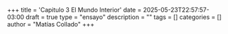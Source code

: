 +++
title = 'Capitulo 3 El Mundo Interior'
date = 2025-05-23T22:57:57-03:00
draft = true
type = "ensayo"
description = ""
tags = []
categories = []
author = "Matías Collado"
+++

